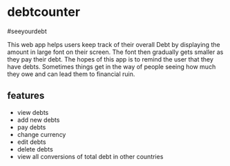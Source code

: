 # debtcounter
#seeyourdebt

This web app helps users keep track of their overall Debt by displaying the amount in large font on their screen. The font then gradually gets smaller as they pay their debt. The hopes of this app is to remind the user that they have debts. Sometimes things get in the way of people seeing how much they owe and can lead them to financial ruin.

## features
- view debts
- add new debts
- pay debts
- change currency
- edit debts
- delete debts
- view all conversions of total debt in other countries
